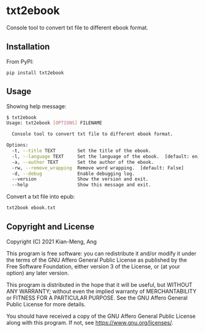 # txt2ebook

Console tool to convert txt file to different ebook format.

## Installation

From PyPI:

```
pip install txt2ebook
```

## Usage

Showing help message:

```bash
$ txt2ebook
Usage: txt2ebook [OPTIONS] FILENAME

  Console tool to convert txt file to different ebook format.

Options:
  -t, --title TEXT        Set the title of the ebook.
  -l, --language TEXT     Set the language of the ebook.  [default: en]
  -a, --author TEXT       Set the author of the ebook.
  -rw, --remove_wrapping  Remove word wrapping.  [default: False]
  -d, --debug             Enable debugging log.
  --version               Show the version and exit.
  --help                  Show this message and exit.
```

Convert a txt file into epub:

```bash
txt2book ebook.txt
```

## Copyright and License

Copyright (C) 2021 Kian-Meng, Ang

This program is free software: you can redistribute it and/or modify
it under the terms of the GNU Affero General Public License as
published by the Free Software Foundation, either version 3 of the
License, or (at your option) any later version.

This program is distributed in the hope that it will be useful,
but WITHOUT ANY WARRANTY; without even the implied warranty of
MERCHANTABILITY or FITNESS FOR A PARTICULAR PURPOSE.  See the
GNU Affero General Public License for more details.

You should have received a copy of the GNU Affero General Public License
along with this program.  If not, see <https://www.gnu.org/licenses/>.
